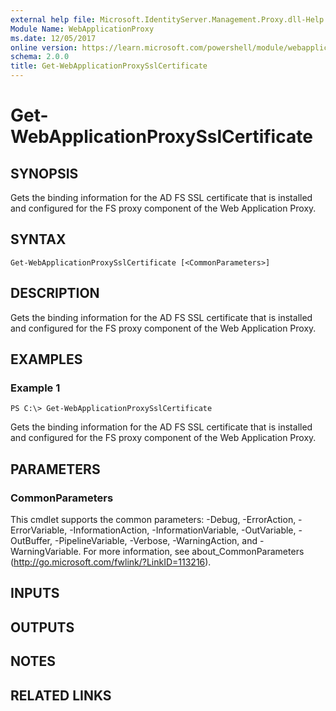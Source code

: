 ```yaml
---
external help file: Microsoft.IdentityServer.Management.Proxy.dll-Help.xml
Module Name: WebApplicationProxy
ms.date: 12/05/2017
online version: https://learn.microsoft.com/powershell/module/webapplicationproxy/get-webapplicationproxysslcertificate?view=windowsserver2012r2-ps&wt.mc_id=ps-gethelp
schema: 2.0.0
title: Get-WebApplicationProxySslCertificate
---
```


# Get-WebApplicationProxySslCertificate

## SYNOPSIS
Gets the binding information for the AD FS SSL certificate that is installed and configured for the FS proxy component of the Web Application Proxy.

## SYNTAX

```
Get-WebApplicationProxySslCertificate [<CommonParameters>]
```

## DESCRIPTION
Gets the binding information for the AD FS SSL certificate that is installed and configured for the FS proxy component of the Web Application Proxy.

## EXAMPLES

### Example 1
```
PS C:\> Get-WebApplicationProxySslCertificate
```

Gets the binding information for the AD FS SSL certificate that is installed and configured for the FS proxy component of the Web Application Proxy.

## PARAMETERS

### CommonParameters
This cmdlet supports the common parameters: -Debug, -ErrorAction, -ErrorVariable, -InformationAction, -InformationVariable, -OutVariable, -OutBuffer, -PipelineVariable, -Verbose, -WarningAction, and -WarningVariable. For more information, see about_CommonParameters (http://go.microsoft.com/fwlink/?LinkID=113216).

## INPUTS

## OUTPUTS

## NOTES

## RELATED LINKS

